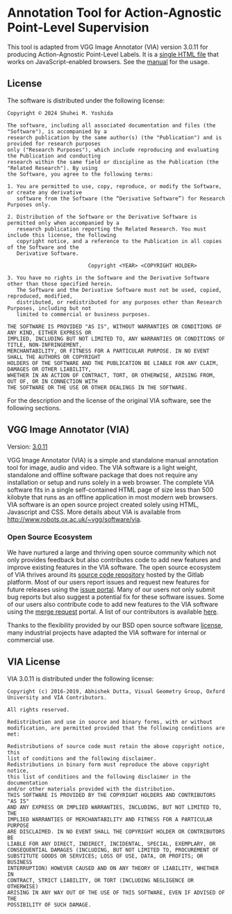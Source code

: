 # Annotation Tool for Action-Agnostic Point-Level Supervision

This tool is adapted from VGG Image Annotator (VIA) version 3.0.11 for producing
Action-Agnostic Point-Level Labels. It is a
[single HTML file](./via_video_annotator.html) that works on JavaScript-enabled
browsers. See the [manual](./VIA-Manual.pdf) for the usage.

## License

The software is distributed under the following license:

```text
Copyright © 2024 Shuhei M. Yoshida

The software, including all associated documentation and files (the "Software"), is accompanied by a
research publication by the same author(s) (the "Publication") and is provided for research purposes
only ("Research Purposes"), which include reproducing and evaluating the Publication and conducting
research within the same field or discipline as the Publication (the "Related Research"). By using
the Software, you agree to the following terms:

1. You are permitted to use, copy, reproduce, or modify the Software, or create any derivative
   software from the Software (the “Derivative Software”) for Research Purposes only.

2. Distribution of the Software or the Derivative Software is permitted only when accompanied by a
   research publication reporting the Related Research. You must include this license, the following
   copyright notice, and a reference to the Publication in all copies of the Software and the
   Derivative Software.

                          Copyright <YEAR> <COPYRIGHT HOLDER> 

3. You have no rights in the Software and the Derivative Software other than those specified herein.
   The Software and the Derivative Software must not be used, copied, reproduced, modified,
   distributed, or redistributed for any purposes other than Research Purposes, including but not
   limited to commercial or business purposes.

THE SOFTWARE IS PROVIDED "AS IS", WITHOUT WARRANTIES OR CONDITIONS OF ANY KIND, EITHER EXPRESS OR
IMPLIED, INCLUDING BUT NOT LIMITED TO, ANY WARRANTIES OR CONDITIONS OF TITLE, NON-INFRINGEMENT,
MERCHANTABILITY, OR FITNESS FOR A PARTICULAR PURPOSE. IN NO EVENT SHALL THE AUTHORS OR COPYRIGHT
HOLDERS OF THE SOFTWARE AND THE PUBLICATION BE LIABLE FOR ANY CLAIM, DAMAGES OR OTHER LIABILITY,
WHETHER IN AN ACTION OF CONTRACT, TORT, OR OTHERWISE, ARISING FROM, OUT OF, OR IN CONNECTION WITH
THE SOFTWARE OR THE USE OR OTHER DEALINGS IN THE SOFTWARE.
```

For the description and the license of the original VIA software, see the following sections.

## VGG Image Annotator (VIA)

Version: [3.0.11](https://gitlab.com/vgg/via/blob/master/CHANGELOG)

VGG Image Annotator (VIA) is a simple and standalone manual annotation tool for image,
    audio and video. The VIA software is a light weight, standalone and offline software
    package that does not require any installation or setup and runs solely in a web
    browser. The complete VIA software fits in a single self-contained HTML page of size
    less than 500 kilobyte that runs as an offline application in most modern web
    browsers. VIA software is an open source project created solely using HTML,
    Javascript and CSS. More details about VIA is available from
    <http://www.robots.ox.ac.uk/~vgg/software/via>.

### Open Source Ecosystem

We have nurtured a large and thriving open source community which not only provides
    feedback but also contributes code to add new features and improve existing features
    in the VIA software. The open source ecosystem of VIA thrives around its [source
    code repository](https://gitlab.com/vgg/via) hosted by the Gitlab platform. Most of
    our users report issues and request new features for future releases using the
    [issue portal](https://gitlab.com/vgg/via/issues). Many of our users not only submit
    bug reports but also suggest a potential fix for these software issues. Some of our
    users also contribute code to add new features to the VIA software using the [merge
    request](https://gitlab.com/vgg/via/merge_requests) portal. A list of our
    contributors is available
    [here](https://gitlab.com/vgg/via/blob/master/Contributors.md).

Thanks to the flexibility provided by our BSD open source software
    [license](https://gitlab.com/vgg/via/blob/master/LICENSE), many industrial projects
    have adapted the VIA software for internal or commercial use.

## VIA License

VIA 3.0.11 is distributed under the following license:

```text
Copyright (c) 2016-2019, Abhishek Dutta, Visual Geometry Group, Oxford University and VIA Contributors.

All rights reserved.

Redistribution and use in source and binary forms, with or without
modification, are permitted provided that the following conditions are met:

Redistributions of source code must retain the above copyright notice, this
list of conditions and the following disclaimer.
Redistributions in binary form must reproduce the above copyright notice,
this list of conditions and the following disclaimer in the documentation
and/or other materials provided with the distribution.
THIS SOFTWARE IS PROVIDED BY THE COPYRIGHT HOLDERS AND CONTRIBUTORS "AS IS"
AND ANY EXPRESS OR IMPLIED WARRANTIES, INCLUDING, BUT NOT LIMITED TO, THE
IMPLIED WARRANTIES OF MERCHANTABILITY AND FITNESS FOR A PARTICULAR PURPOSE
ARE DISCLAIMED. IN NO EVENT SHALL THE COPYRIGHT HOLDER OR CONTRIBUTORS BE
LIABLE FOR ANY DIRECT, INDIRECT, INCIDENTAL, SPECIAL, EXEMPLARY, OR
CONSEQUENTIAL DAMAGES (INCLUDING, BUT NOT LIMITED TO, PROCUREMENT OF
SUBSTITUTE GOODS OR SERVICES; LOSS OF USE, DATA, OR PROFITS; OR BUSINESS
INTERRUPTION) HOWEVER CAUSED AND ON ANY THEORY OF LIABILITY, WHETHER IN
CONTRACT, STRICT LIABILITY, OR TORT (INCLUDING NEGLIGENCE OR OTHERWISE)
ARISING IN ANY WAY OUT OF THE USE OF THIS SOFTWARE, EVEN IF ADVISED OF THE
POSSIBILITY OF SUCH DAMAGE.
```
